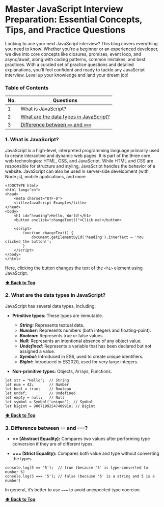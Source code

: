 # Master JavaScript Interview Preparation: Essential Concepts, Tips, and Practice Questions

Looking to ace your next JavaScript interview? This blog covers everything you need to know! Whether you're a beginner or an experienced developer, we dive into core concepts like closures, promises, event loop, and async/await, along with coding patterns, common mistakes, and best practices. With a curated set of practice questions and detailed explanations, you'll feel confident and ready to tackle any JavaScript interview. Level up your knowledge and land your dream job!

### Table of Contents

| No. | Questions |
| --- | --------- |
| 1 | [What is JavaScript?](#1-what-is-javascript) |
| 2 | [What are the data types in JavaScript?](#2-what-are-the-data-types-in-javascript) |
| 3 | [Difference between `==` and `===`](#3-difference-between--and) |


### 1. What is JavaScript?

JavaScript is a high-level, interpreted programming language primarily used to create interactive and dynamic web pages. It is part of the three core web technologies: HTML, CSS, and JavaScript. While HTML and CSS are responsible for structure and styling, JavaScript handles the behavior of a website. JavaScript can also be used in server-side development (with Node.js), mobile applications, and more.

```
<!DOCTYPE html>
<html lang="en">
<head>
    <meta charset="UTF-8">
    <title>JavaScript Example</title>
</head>
<body>
    <h1 id="heading">Hello, World!</h1>
    <button onclick="changeText()">Click me!</button>

    <script>
        function changeText() {
            document.getElementById('heading').innerText = 'You clicked the button!';
        }
    </script>
</body>
</html>
```
Here, clicking the button changes the text of the `<h1>` element using JavaScript.

**[⬆ Back to Top](#table-of-contents)**


### 2. What are the data types in JavaScript?

JavaScript has several data types, including:

- **Primitive types:** These types are immutable.
    - ***String:*** Represents textual data.
    - ***Number:*** Represents numbers (both integers and floating-point).
    - ***Boolean:*** Represents true or false values.
    - ***Null:*** Represents an intentional absence of any object value.
    - ***Undefined:*** Represents a variable that has been declared but not assigned a value.
    - ***Symbol:*** Introduced in ES6, used to create unique identifiers.
    - ***BigInt:*** Introduced in ES2020, used for very large integers.

- **Non-primitive types:** Objects, Arrays, Functions.

```
let str = "Hello";  // String
let num = 42;       // Number
let bool = true;    // Boolean
let undef;          // Undefined
let empty = null;   // Null
let symbol = Symbol('unique'); // Symbol
let bigInt = 9007199254740991n; // BigInt
```

**[⬆ Back to Top](#table-of-contents)**

### 3. Difference between `==` and `===`?

- **== (Abstract Equality):** Compares two values after performing type conversion if they are of different types.

- **=== (Strict Equality):** Compares both value and type without converting the types.

```
console.log(5 == '5');  // true (because '5' is type-converted to number 5)
console.log(5 === '5'); // false (because '5' is a string and 5 is a number)
```

In general, it’s better to use `===` to avoid unexpected type coercion.

**[⬆ Back to Top](#table-of-contents)**
